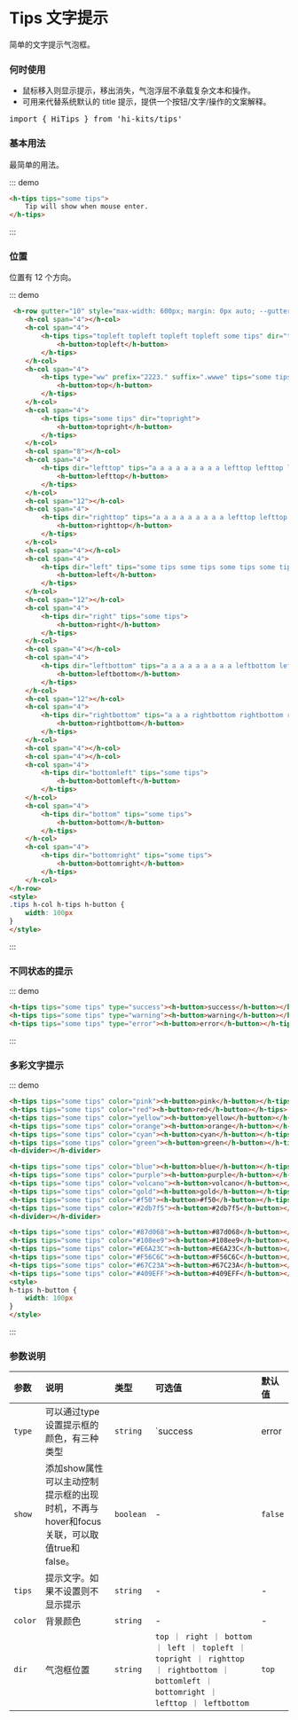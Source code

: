 # Tips 文字提示

简单的文字提示气泡框。

### 何时使用
- 鼠标移入则显示提示，移出消失，气泡浮层不承载复杂文本和操作。
- 可用来代替系统默认的 title 提示，提供一个按钮/文字/操作的文案解释。
<pre class="language-ts">
import { HiTips } from 'hi-kits/tips'
</pre>
### 基本用法

最简单的用法。

::: demo
```html
<h-tips tips="some tips">
    Tip will show when mouse enter.
</h-tips>

```
:::

### 位置

位置有 12 个方向。

::: demo
```html
 <h-row gutter="10" style="max-width: 600px; margin: 0px auto; --gutter:10px;" class="tips">
    <h-col span="4"></h-col>
    <h-col span="4">
        <h-tips tips="topleft topleft topleft topleft some tips" dir="topleft">
            <h-button>topleft</h-button>
        </h-tips>
    </h-col>
    <h-col span="4">
        <h-tips type="ww" prefix="2223." suffix=".wwwe" tips="some tips" dir="top">
            <h-button>top</h-button>
        </h-tips>
    </h-col>
    <h-col span="4">
        <h-tips tips="some tips" dir="topright">
            <h-button>topright</h-button>
        </h-tips>
    </h-col>
    <h-col span="8"></h-col>
    <h-col span="4">
        <h-tips dir="lefttop" tips="a a a a a a a a a lefttop lefttop lefttop lefttop lefttop some tips">
            <h-button>lefttop</h-button>
        </h-tips>
    </h-col>
    <h-col span="12"></h-col>
    <h-col span="4">
        <h-tips dir="righttop" tips="a a a a a a a a a lefttop lefttop lefttop lefttop lefttop lefttop some tips">
            <h-button>righttop</h-button>
        </h-tips>
    </h-col>
    <h-col span="4"></h-col>
    <h-col span="4">
        <h-tips dir="left" tips="some tips some tips some tips some tips some tips some tips some tips">
            <h-button>left</h-button>
        </h-tips>
    </h-col>
    <h-col span="12"></h-col>
    <h-col span="4">
        <h-tips dir="right" tips="some tips">
            <h-button>right</h-button>
        </h-tips>
    </h-col>
    <h-col span="4"></h-col>
    <h-col span="4">
        <h-tips dir="leftbottom" tips="a a a a a a a a a leftbottom leftbottom leftbottom leftbottom leftbottom leftbottom leftbottom leftbottom some tips">
            <h-button>leftbottom</h-button>
        </h-tips>
    </h-col>
    <h-col span="12"></h-col>
    <h-col span="4">
        <h-tips dir="rightbottom" tips="a a a rightbottom rightbottom rightbottom rightbottom rightbottom some tips">
            <h-button>rightbottom</h-button>
        </h-tips>
    </h-col>
    <h-col span="4"></h-col>
    <h-col span="4"></h-col>
    <h-col span="4">
        <h-tips dir="bottomleft" tips="some tips">
            <h-button>bottomleft</h-button>
        </h-tips>
    </h-col>
    <h-col span="4">
        <h-tips dir="bottom" tips="some tips">
            <h-button>bottom</h-button>
        </h-tips>
    </h-col>
    <h-col span="4">
        <h-tips dir="bottomright" tips="some tips">
            <h-button>bottomright</h-button>
        </h-tips>
    </h-col>
</h-row>
<style>
.tips h-col h-tips h-button {
    width: 100px
}
</style>

```
:::

### 不同状态的提示

::: demo
```html
<h-tips tips="some tips" type="success"><h-button>success</h-button></h-tips>
<h-tips tips="some tips" type="warning"><h-button>warning</h-button></h-tips>
<h-tips tips="some tips" type="error"><h-button>error</h-button></h-tips>

```
:::

### 多彩文字提示

::: demo
```html
<h-tips tips="some tips" color="pink"><h-button>pink</h-button></h-tips>
<h-tips tips="some tips" color="red"><h-button>red</h-button></h-tips>
<h-tips tips="some tips" color="yellow"><h-button>yellow</h-button></h-tips>
<h-tips tips="some tips" color="orange"><h-button>orange</h-button></h-tips>
<h-tips tips="some tips" color="cyan"><h-button>cyan</h-button></h-tips>
<h-tips tips="some tips" color="green"><h-button>green</h-button></h-tips>
<h-divider></h-divider>

<h-tips tips="some tips" color="blue"><h-button>blue</h-button></h-tips>
<h-tips tips="some tips" color="purple"><h-button>purple</h-button></h-tips>
<h-tips tips="some tips" color="volcano"><h-button>volcano</h-button></h-tips>
<h-tips tips="some tips" color="gold"><h-button>gold</h-button></h-tips>
<h-tips tips="some tips" color="#f50"><h-button>#f50</h-button></h-tips>
<h-tips tips="some tips" color="#2db7f5"><h-button>#2db7f5</h-button></h-tips>
<h-divider></h-divider>

<h-tips tips="some tips" color="#87d068"><h-button>#87d068</h-button></h-tips>
<h-tips tips="some tips" color="#108ee9"><h-button>#108ee9</h-button></h-tips>
<h-tips tips="some tips" color="#E6A23C"><h-button>#E6A23C</h-button></h-tips>
<h-tips tips="some tips" color="#F56C6C"><h-button>#F56C6C</h-button></h-tips>
<h-tips tips="some tips" color="#67C23A"><h-button>#67C23A</h-button></h-tips>
<h-tips tips="some tips" color="#409EFF"><h-button>#409EFF</h-button></h-tips>
<style>
h-tips h-button {
    width: 100px
}
</style>

```
:::

### 参数说明

|参数|说明|类型|可选值|默认值
|:--|:--|:--|:-----|:---
|`type`|可以通过type设置提示框的颜色，有三种类型|`string`|`success | error | warning` |-
|`show`|添加show属性可以主动控制提示框的出现时机，不再与hover和focus关联，可以取值true和false。|`boolean`| - |`false`
|`tips`|提示文字。如果不设置则不显示提示|`string`| - |-
|`color`|背景颜色	|`string`| - |-
|`dir`|气泡框位置	|	`string`| `top ｜ right ｜ bottom ｜ left ｜ topleft ｜ topright ｜ righttop ｜ rightbottom ｜ bottomleft ｜ bottomright ｜ lefttop ｜ leftbottom` | `top`
